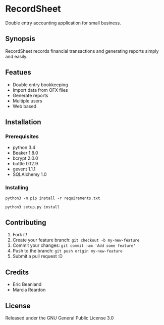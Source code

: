 # RecordSheet
Double entry accounting application for small business.

## Synopsis

RecordSheet records financial transactions and generating reports simply and
easily.

## Featues

- Double entry bookkeeping
- Import data from OFX files
- Generate reports
- Multiple users
- Web based

## Installation

### Prerequisites

- python 3.4
- Beaker 1.8.0
- bcrypt 2.0.0
- bottle 0.12.9
- gevent 1.1.1
- SQLAlchemy 1.0

### Installing

`python3 -m pip install -r requirements.txt`

`python3 setup.py install`

## Contributing

1. Fork it!
2. Create your feature branch: `git checkout -b my-new-feature`
3. Commit your changes: `git commit -am 'Add some feature'`
4. Push to the branch: `git push origin my-new-feature`
5. Submit a pull request :D

## Credits

- Eric Beanland
- Marcia Reardon

## License

Released under the GNU General Public License 3.0
